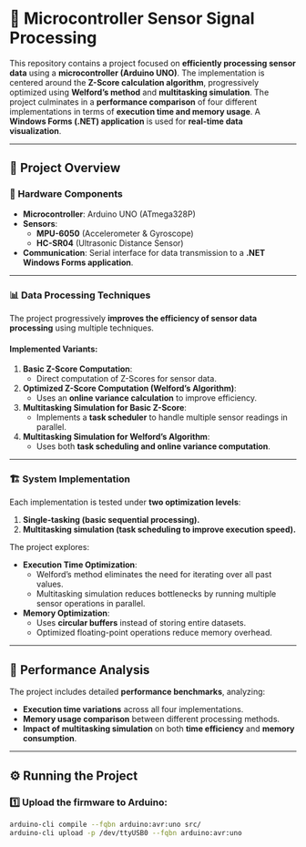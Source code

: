 # 🚀 Microcontroller Sensor Signal Processing

This repository contains a project focused on **efficiently processing sensor data** using a **microcontroller (Arduino UNO)**. The implementation is centered around the **Z-Score calculation algorithm**, progressively optimized using **Welford’s method** and **multitasking simulation**. The project culminates in a **performance comparison** of four different implementations in terms of **execution time and memory usage**. A **Windows Forms (.NET) application** is used for **real-time data visualization**.

---

## 📜 Project Overview

### 🔧 Hardware Components
- **Microcontroller**: Arduino UNO (ATmega328P)
- **Sensors**:
  - **MPU-6050** (Accelerometer & Gyroscope)
  - **HC-SR04** (Ultrasonic Distance Sensor)
- **Communication**: Serial interface for data transmission to a **.NET Windows Forms application**.

---

### 📊 Data Processing Techniques
The project progressively **improves the efficiency of sensor data processing** using multiple techniques.

#### Implemented Variants:
1. **Basic Z-Score Computation**:
   - Direct computation of Z-Scores for sensor data.
2. **Optimized Z-Score Computation (Welford’s Algorithm)**:
   - Uses an **online variance calculation** to improve efficiency.
3. **Multitasking Simulation for Basic Z-Score**:
   - Implements a **task scheduler** to handle multiple sensor readings in parallel.
4. **Multitasking Simulation for Welford’s Algorithm**:
   - Uses both **task scheduling and online variance computation**.

---

### 🏗️ System Implementation
Each implementation is tested under **two optimization levels**:
1. **Single-tasking (basic sequential processing).**
2. **Multitasking simulation (task scheduling to improve execution speed).**

The project explores:
- **Execution Time Optimization**:
  - Welford’s method eliminates the need for iterating over all past values.
  - Multitasking simulation reduces bottlenecks by running multiple sensor operations in parallel.
- **Memory Optimization**:
  - Uses **circular buffers** instead of storing entire datasets.
  - Optimized floating-point operations reduce memory overhead.

---

## 📌 Performance Analysis
The project includes detailed **performance benchmarks**, analyzing:
- **Execution time variations** across all four implementations.
- **Memory usage comparison** between different processing methods.
- **Impact of multitasking simulation** on both **time efficiency** and **memory consumption**.

---

## ⚙️ Running the Project

### 1️⃣ Upload the firmware to Arduino:
```sh
arduino-cli compile --fqbn arduino:avr:uno src/
arduino-cli upload -p /dev/ttyUSB0 --fqbn arduino:avr:uno
